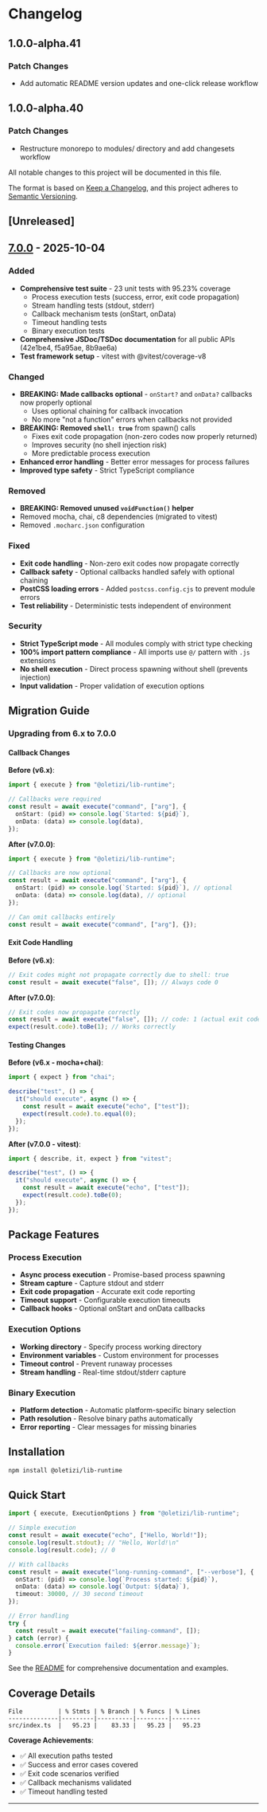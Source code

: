 # Changelog

## 1.0.0-alpha.41

### Patch Changes

- Add automatic README version updates and one-click release workflow

## 1.0.0-alpha.40

### Patch Changes

- Restructure monorepo to modules/ directory and add changesets workflow

All notable changes to this project will be documented in this file.

The format is based on [Keep a Changelog](https://keepachangelog.com/en/1.1.0/),
and this project adheres to [Semantic Versioning](https://semver.org/spec/v2.0.0.html).

## [Unreleased]

## [7.0.0] - 2025-10-04

### Added

- **Comprehensive test suite** - 23 unit tests with 95.23% coverage
  - Process execution tests (success, error, exit code propagation)
  - Stream handling tests (stdout, stderr)
  - Callback mechanism tests (onStart, onData)
  - Timeout handling tests
  - Binary execution tests
- **Comprehensive JSDoc/TSDoc documentation** for all public APIs (42e1be4, f5a95ae, 8b9ae6a)
- **Test framework setup** - vitest with @vitest/coverage-v8

### Changed

- **BREAKING: Made callbacks optional** - `onStart?` and `onData?` callbacks now properly optional
  - Uses optional chaining for callback invocation
  - No more "not a function" errors when callbacks not provided
- **BREAKING: Removed `shell: true`** from spawn() calls
  - Fixes exit code propagation (non-zero codes now properly returned)
  - Improves security (no shell injection risk)
  - More predictable process execution
- **Enhanced error handling** - Better error messages for process failures
- **Improved type safety** - Strict TypeScript compliance

### Removed

- **BREAKING: Removed unused `voidFunction()` helper**
- Removed mocha, chai, c8 dependencies (migrated to vitest)
- Removed `.mocharc.json` configuration

### Fixed

- **Exit code handling** - Non-zero exit codes now propagate correctly
- **Callback safety** - Optional callbacks handled safely with optional chaining
- **PostCSS loading errors** - Added `postcss.config.cjs` to prevent module errors
- **Test reliability** - Deterministic tests independent of environment

### Security

- **Strict TypeScript mode** - All modules comply with strict type checking
- **100% import pattern compliance** - All imports use `@/` pattern with `.js` extensions
- **No shell execution** - Direct process spawning without shell (prevents injection)
- **Input validation** - Proper validation of execution options

## Migration Guide

### Upgrading from 6.x to 7.0.0

#### Callback Changes

**Before (v6.x)**:

```typescript
import { execute } from "@oletizi/lib-runtime";

// Callbacks were required
const result = await execute("command", ["arg"], {
  onStart: (pid) => console.log(`Started: ${pid}`),
  onData: (data) => console.log(data),
});
```

**After (v7.0.0)**:

```typescript
import { execute } from "@oletizi/lib-runtime";

// Callbacks are now optional
const result = await execute("command", ["arg"], {
  onStart: (pid) => console.log(`Started: ${pid}`), // optional
  onData: (data) => console.log(data), // optional
});

// Can omit callbacks entirely
const result = await execute("command", ["arg"], {});
```

#### Exit Code Handling

**Before (v6.x)**:

```typescript
// Exit codes might not propagate correctly due to shell: true
const result = await execute("false", []); // Always code 0
```

**After (v7.0.0)**:

```typescript
// Exit codes now propagate correctly
const result = await execute("false", []); // code: 1 (actual exit code)
expect(result.code).toBe(1); // Works correctly
```

#### Testing Changes

**Before (v6.x - mocha+chai)**:

```typescript
import { expect } from "chai";

describe("test", () => {
  it("should execute", async () => {
    const result = await execute("echo", ["test"]);
    expect(result.code).to.equal(0);
  });
});
```

**After (v7.0.0 - vitest)**:

```typescript
import { describe, it, expect } from "vitest";

describe("test", () => {
  it("should execute", async () => {
    const result = await execute("echo", ["test"]);
    expect(result.code).toBe(0);
  });
});
```

## Package Features

### Process Execution

- **Async process execution** - Promise-based process spawning
- **Stream capture** - Capture stdout and stderr
- **Exit code propagation** - Accurate exit code reporting
- **Timeout support** - Configurable execution timeouts
- **Callback hooks** - Optional onStart and onData callbacks

### Execution Options

- **Working directory** - Specify process working directory
- **Environment variables** - Custom environment for processes
- **Timeout control** - Prevent runaway processes
- **Stream handling** - Real-time stdout/stderr capture

### Binary Execution

- **Platform detection** - Automatic platform-specific binary selection
- **Path resolution** - Resolve binary paths automatically
- **Error reporting** - Clear messages for missing binaries

## Installation

```bash
npm install @oletizi/lib-runtime
```

## Quick Start

```typescript
import { execute, ExecutionOptions } from "@oletizi/lib-runtime";

// Simple execution
const result = await execute("echo", ["Hello, World!"]);
console.log(result.stdout); // "Hello, World!\n"
console.log(result.code); // 0

// With callbacks
const result = await execute("long-running-command", ["--verbose"], {
  onStart: (pid) => console.log(`Process started: ${pid}`),
  onData: (data) => console.log(`Output: ${data}`),
  timeout: 30000, // 30 second timeout
});

// Error handling
try {
  const result = await execute("failing-command", []);
} catch (error) {
  console.error(`Execution failed: ${error.message}`);
}
```

See the [README](./README.md) for comprehensive documentation and examples.

## Coverage Details

```
File          | % Stmts | % Branch | % Funcs | % Lines
--------------|---------|----------|---------|--------
src/index.ts  |   95.23 |    83.33 |   95.23 |   95.23
```

**Coverage Achievements**:

- ✅ All execution paths tested
- ✅ Success and error cases covered
- ✅ Exit code scenarios verified
- ✅ Callback mechanisms validated
- ✅ Timeout handling tested

---

[7.0.0]: https://github.com/oletizi/audio-tools/releases/tag/lib-runtime-v7.0.0
